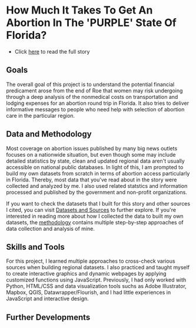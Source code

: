 # How Much It Takes To Get An Abortion In The 'PURPLE' State Of Florida?

- Click [here](https://luyi-eve.github.io/fl-abortion-costs/) to read the full story

## Goals

The overall goal of this project is to understand the potential financial predicament arose from the end of Roe that women may risk undergoing through a deep analysis of the nonmedical costs on transportation and lodging expenses for an abortion round trip in Florida. It also tries to deliver informative messages to people who need help with selection of abortion care in the particular region. 

## Data and Methodology

Most coverage on abortion issues published by many big news outlets focuses on a nationwide situation, but even though some may include detailed statistics by state, clean and updated regional data aren't usually accessible on national public databases. In light of this, I am prompted to build my own datasets from scratch in terms of abortion access particularly in Florida. Thereby, most data that you've read about in the story were collected and analyzed by me. I also used related statstics and information processed and published by the government and non-profit organizations. 

If you want to check the datasets that I built for this story and other sources I cited, you can visit [Datasets and Sources](https://luyi-eve.github.io/fl-abortion-costs/about-and-sources#datasets-and-sources) to further explore. If you're interested in reading more about how I collected the data to built my own datasets, the [methodology]() contains multiple step-by-step approaches of data collection and analysis of mine.


## Skills and Tools

For this project, I learned multiple approaches to cross-check various sources when building regional datasets. I also practiced and taught myself to create interactive graphics and dynamic webpages by applying customized functions using JavaScript. Previously, I had only worked with Python, HTML/CSS and  data visualization tools suchs as Adobe Illustrator, Mapbox, QGIS, Datawrapper/Flourish, and I had little experiences in JavaScript and interactive design.

## Further Developments
